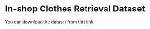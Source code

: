 # In-shop Clothes Retrieval Dataset
You can download the dataset from this [link](mmlab.ie.cuhk.edu.hk/projects/DeepFashion.html).
